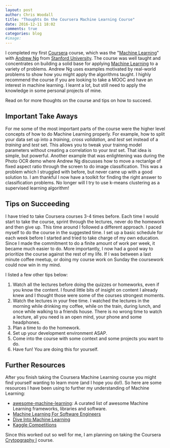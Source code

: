 ```yaml
---
layout: post
author: Chris Woodall
title: "Thoughts On the Coursera Machine Learning Course"
date: 2016-12-11 18:02
comments: true
categories: blog
#image:
---
```


I completed my first [Coursera][coursera] course, which was
the "[Machine Learning][ml-course]" with [Andrew Ng][andrew-ng] from
[Stanford University][stanford]. The course was well
taught and concentrates on building a solid base for applying
[Machine Learning][ml-wiki] to a variety of problems. Andrew Ng uses examples
motivated by real-world problems to show how you might apply the algorithms
taught. I highly recommend the course if you are looking to take a MOOC and have
an interest in machine learning. I learnt a lot, but still need to apply the
knowledge in some personal projects of mine.

Read on for more thoughts on the course and tips on how to succeed.


<!-- more -->

## Important Take Aways

For me some of the most important parts of the course were the higher level
concepts of how to do Machine Learning properly. For example, how to split
your data set up into a _training_, _cross validation_, and _test_ set instead
of a _training_ and _test_ set. This allows you to tweak your trainng model
parameters without creating a correlation to your _test_ set. That idea is
simple, but powerful. Another example that was enlightening was during the
Photo OCR demo where Andrew Ng discusses how to move a rectanlge of fixed
aspect ratio through the screen to do image classification. This was a problem
which I struggled with before, but never came up with a good solution to. I am
thankful I now have a toolkit for finding the right answer to classification
problems. No longer will I try to use k-means clustering as a supervised
learning algorithm!

## Tips on Succeeding

I have tried to take Coursera courses 3-4 times before. Each time I would start
to take the course, sprint through the lectures, never do the
homework and then give up. This time around I followed a different approach. I
paced myself to do the course in the suggested time. I set up a basic schedule
for each week before I started and tried to take charge of my own education.
Since I made the commitment to do a finite amount of work per week, it became
much easier to do. More importantly, I now had a good way to prioritize the
course against the rest of my life. If I was between a last minute coffee
meetup, or doing my course work on Sunday the coursework could now win in my
mind.

I listed a few other tips below:

1. Watch all the lectures before doing the quizzes or homeworks, even if you
   know the content. I found little bits of insight on content I already knew
   and I thought those were some of the courses strongest moments.
3. Watch the lectures in your free time. I watched the lectures in the morning
   while drinking my coffee, while on the train, during lunch, and once while
   walking to a friends house. There is no wrong time to watch a lecture, all
   you need is an open mind, your phone and some headphones.
3. Plan a time to do the homework.
4. Set up your development environment ASAP.
5. Come into the course with some context and some projects you want to do.
6. Have fun! You are doing this for yourself.

## Further Resources

After you finish taking the Coursera Machine Learning course you might find
yourself wanting to learn more (and I hope you do!). So here are some resources
I have been using to further my understanding of Machine Learning:

- [awesome-machine-learning](https://github.com/josephmisiti/awesome-machine-learning):  A curated list of awesome Machine Learning frameworks, libraries and software.
- [Machine Learning For Software Engineers](https://github.com/ZuzooVn/machine-learning-for-software-engineers)
- [Dive Into Machine Learning](https://github.com/hangtwenty/dive-into-machine-learning)
- [Kaggle Competitions](https://www.kaggle.com/)

Since this worked out so well for me, I am planning on taking the Coursera
[Crytopgraphy I](https://www.coursera.org/learn/crypto) course.

[coursera]: http://foo.com
[ml-course]: http://foo.com
[ml-wiki]: http://foo.com
[andrew-ng]: http://foo.com
[stanford]: http://foo.com
